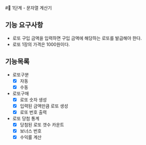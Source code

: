 #🚀 1단계 - 문자열 계산기

## 기능 요구사항
- 로또 구입 금액을 입력하면 구입 금액에 해당하는 로또를 발급해야 한다.
- 로또 1장의 가격은 1000원이다.

## 기능목록
- 로또구분
   - [X] 자동
   - [X] 수동
- 로또구매 
   - [X] 로또 숫자 생성
   - [X] 입력된 금액만큼 로또 생성
   - [X] 로또 번호 출력
- 로또 당첨 통계
   - [X] 당첨된 로또 갯수 카운트
   - [X] 보너스 번호 
   - [X] 수익률 계산
